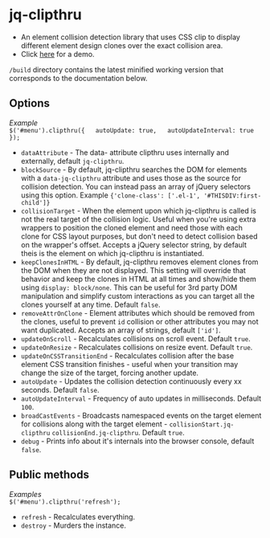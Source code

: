 # jq-clipthru

- An element collision detection library that uses CSS clip to display different element design clones over the exact collision area.
- Click [here](http://salsita.github.io/jq-clipthru/demo/) for a demo.

`/build` directory contains the latest minified working version that corresponds to the documentation below.

## Options
*Example*  
`$('#menu').clipthru({  
  autoUpdate: true,  
  autoUpdateInterval: true  
});`

- `dataAttribute` - The data- attribute clipthru uses internally and externally, default `jq-clipthru`.  
- `blockSource` - By default, jq-clipthru searches the DOM for elements with a `data-jq-clipthru` attribute and uses those as the source for collision detection. You can instead pass an array of jQuery selectors using this option. Example `{'clone-class': ['.el-1', '#THISDIV:first-child']}`  
- `collisionTarget` - When the element upon which jq-clipthru is called is not the real target of the collision logic. Useful when you're using extra wrappers to position the cloned element and need those with each clone for CSS layout purposes, but don't need to detect collision based on the wrapper's offset. Accepts a jQuery selector string, by default theis is the element on which jq-clipthru is instantiated.  
- `keepClonesInHTML` - By default, jq-clipthru removes element clones from the DOM when they are not displayed. This setting will override that behavior and keep the clones in HTML at all times and show/hide them using `display: block/none`. This can be useful for 3rd party DOM manipulation and simplify custom interactions as you can target all the clones yourself at any time. Default `false`.  
- `removeAttrOnClone` - Element attributes which should be removed from the clones, useful to prevent `id` collision or other attributes you may not want duplicated. Accepts an array of strings, default `['id']`.  
- `updateOnScroll` - Recalculates collisions on scroll event. Default `true`.  
- `updateOnResize` - Recalculates collisions on resize event. Default `true`.  
- `updateOnCSSTransitionEnd` - Recalculates collision after the base element CSS transition finishes - useful when your transition may change the size of the target, forcing another update.  
- `autoUpdate` - Updates the collision detection continuously every xx seconds. Default `false`.  
- `autoUpdateInterval` - Frequency of auto updates in milliseconds. Default `100`.  
- `broadCastEvents` - Broadcasts namespaced events on the target element for collisions along with the target element - `collisionStart.jq-clipthru` `collisionEnd.jq-clipthru`. Default `true`.  
- `debug` - Prints info about it's internals into the browser console, default `false`.  


## Public methods
*Examples*  
`$('#menu').clipthru('refresh');`  

- `refresh` - Recalculates everything.   
- `destroy` - Murders the instance.
